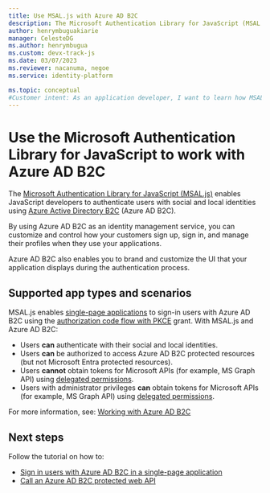```yaml
---
title: Use MSAL.js with Azure AD B2C
description: The Microsoft Authentication Library for JavaScript (MSAL.js) enables applications to work with Azure AD B2C and acquire tokens to call secured web APIs. These web APIs can be Microsoft Graph, other Microsoft APIs, web APIs from others, or your own web API.
author: henrymbuguakiarie
manager: CelesteDG
ms.author: henrymbugua
ms.custom: devx-track-js
ms.date: 03/07/2023
ms.reviewer: nacanuma, negoe
ms.service: identity-platform

ms.topic: conceptual
#Customer intent: As an application developer, I want to learn how MSAL.js can be used with Azure AD B2C for authentication and authorization in my organization's web apps and web APIs that my customers log in to and use.
---
```


# Use the Microsoft Authentication Library for JavaScript to work with Azure AD B2C

The [Microsoft Authentication Library for JavaScript (MSAL.js)](https://github.com/AzureAD/microsoft-authentication-library-for-js) enables JavaScript developers to authenticate users with social and local identities using [Azure Active Directory B2C](/azure/active-directory-b2c/overview) (Azure AD B2C).

By using Azure AD B2C as an identity management service, you can customize and control how your customers sign up, sign in, and manage their profiles when they use your applications.

Azure AD B2C also enables you to brand and customize the UI that your application displays during the authentication process.

## Supported app types and scenarios

MSAL.js enables [single-page applications](/azure/active-directory-b2c/application-types#single-page-applications) to sign-in users with Azure AD B2C using the [authorization code flow with PKCE](/azure/active-directory-b2c/authorization-code-flow) grant. With MSAL.js and Azure AD B2C:

- Users **can** authenticate with their social and local identities.
- Users **can** be authorized to access Azure AD B2C protected resources (but not Microsoft Entra protected resources).
- Users **cannot** obtain tokens for Microsoft APIs (for example, MS Graph API) using [delegated permissions](./permissions-consent-overview.md#types-of-permissions).
- Users with administrator privileges **can** obtain tokens for Microsoft APIs (for example, MS Graph API) using [delegated permissions](./permissions-consent-overview.md#types-of-permissions).

For more information, see: [Working with Azure AD B2C](https://github.com/AzureAD/microsoft-authentication-library-for-js/blob/dev/lib/msal-browser/docs/working-with-b2c.md)

## Next steps

Follow the tutorial on how to:

- [Sign in users with Azure AD B2C in a single-page application](/azure/active-directory-b2c/configure-authentication-sample-spa-app)
- [Call an Azure AD B2C protected web API](/azure/active-directory-b2c/enable-authentication-web-api)
